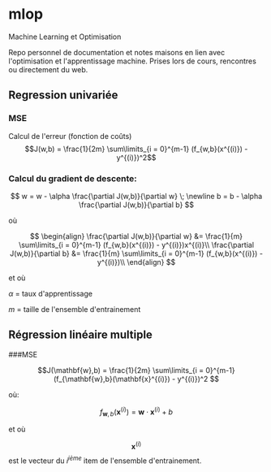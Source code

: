 # mlop
Machine Learning et Optimisation

Repo personnel de documentation et notes maisons en lien avec l'optimisation et l'apprentissage machine.  Prises lors de cours, rencontres ou directement du web.



## Regression univariée

### MSE 

Calcul de l'erreur (fonction de coûts)
$$J(w,b) = \frac{1}{2m} \sum\limits_{i = 0}^{m-1} (f_{w,b}(x^{(i)}) - y^{(i)})^2$$ 

### Calcul du gradient de descente:


$$  w = w -  \alpha \frac{\partial J(w,b)}{\partial w}  \; \newline 
 b = b -  \alpha \frac{\partial J(w,b)}{\partial b}
$$

où

$$
\begin{align}
\frac{\partial J(w,b)}{\partial w}  &= \frac{1}{m} \sum\limits_{i = 0}^{m-1} (f_{w,b}(x^{(i)}) - y^{(i)})x^{(i)}\\
  \frac{\partial J(w,b)}{\partial b}  &= \frac{1}{m} \sum\limits_{i = 0}^{m-1} (f_{w,b}(x^{(i)}) - y^{(i)})\\
\end{align}
$$

et où

$\alpha$ = taux d'apprentissage

$m$ = taille de l'ensemble d'entrainement

## Régression linéaire multiple

###MSE

$$J(\mathbf{w},b) = \frac{1}{2m} \sum\limits_{i = 0}^{m-1} (f_{\mathbf{w},b}(\mathbf{x}^{(i)}) - y^{(i)})^2 $$ 

où:

$$ f_{\mathbf{w},b}(\mathbf{x}^{(i)}) = \mathbf{w} \cdot \mathbf{x}^{(i)} + b $$ 

et où

$$ \mathbf{x}^{(i)} $$ est le vecteur du $i^{ième}$ item de l'ensemble d'entrainement.


